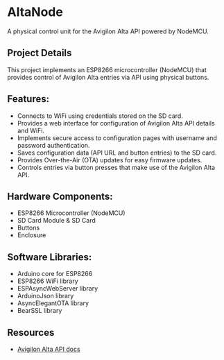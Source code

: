 # AltaNode
A physical control unit for the Avigilon Alta API powered by NodeMCU.

## Project Details
This project implements an ESP8266 microcontroller (NodeMCU) that provides control of Avigilon Alta entries via API using physical buttons.

## Features:
- Connects to WiFi using credentials stored on the SD card.
- Provides a web interface for configuration of Avigilon Alta API details and WiFi.
- Implements secure access to configuration pages with username and password authentication.
- Saves configuration data (API URL and button entries) to the SD card.
- Provides Over-the-Air (OTA) updates for easy firmware updates.
- Controls entries via button presses that make use of the Avigilon Alta API.

## Hardware Components:
- ESP8266 Microcontroller (NodeMCU)
- SD Card Module & SD Card
- Buttons
- Enclosure

## Software Libraries:
- Arduino core for ESP8266
- ESP8266 WiFi library
- ESPAsyncWebServer library
- ArduinoJson library
- AsyncElegantOTA library
- BearSSL library

## Resources
- [Avigilon Alta API docs](https://openpath.readme.io/)
